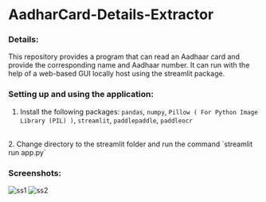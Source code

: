 # AadharCard-Details-Extractor

### Details:
This repository provides a program that can read an Aadhaar card and provide the corresponding name and Aadhaar number. It can run with the help of a web-based GUI locally host using the streamlit package.
### Setting up and using the application:
1. Install the following packages: `pandas`, `numpy`, `Pillow ( For Python Image Library (PIL) )`, `streamlit`, `paddlepaddle`, `paddleocr`
<br>
2. Change directory to the streamlit folder and run the command
   `streamlit run app.py`

### Screenshots:


![ss1](https://github.com/alanlukee/AadharCard-Details-Extractor/assets/73834506/1d88104b-ac01-480e-8547-ece32281e644)
![ss2](https://github.com/alanlukee/AadharCard-Details-Extractor/assets/73834506/702778ac-3358-4366-9641-3f745a8e36f7)
